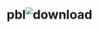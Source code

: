 # pbl![download](https://github.com/srishanthpatel/pbl/assets/134792134/231dcc4a-895b-4e89-916c-545f985fa994)
